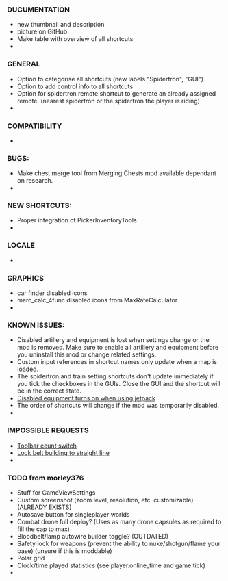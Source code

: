 ### DUCUMENTATION
* new thumbnail and description
* picture on GitHub
* Make table with overview of all shortcuts
*

### GENERAL
* Option to categorise all shortcuts (new labels "Spidertron", "GUI")
* Option to add control info to all shortcuts
* Option for spidertron remote shortcut to generate an already assigned remote. (nearest spidertron or the spidertron the player is riding)
*

### COMPATIBILITY
*

### BUGS:
* Make chest merge tool from Merging Chests mod available dependant on research.
*

### NEW SHORTCUTS:
* Proper integration of PickerInventoryTools
*

### LOCALE
*

### GRAPHICS
* car finder disabled icons
* marc_calc_4func disabled icons from MaxRateCalculator
*

### KNOWN ISSUES:
* Disabled artillery and equipment is lost when settings change or the mod is removed. Make sure to enable all artillery and equipment before you uninstall this mod or change related settings.
* Custom input references in shortcut names only update when a map is loaded.
* The spidertron and train setting shortcuts don't update immediately if you tick the checkboxes in the GUIs. Close the GUI and the shortcut will be in the correct state.
* [Disabled equipment turns on when using jetpack](https://mods.factorio.com/mod/Shortcuts-ick/discussion/5fde6b8e5658c168553b8220)
* The order of shortcuts will change if the mod was temporarily disabled.
*

### IMPOSSIBLE REQUESTS
* [Toolbar count switch](https://mods.factorio.com/mod/Shortcuts-ick/discussion/5f6fa911bbbb9ad3f31bb719)
* [Lock belt building to straight line](https://mods.factorio.com/mod/Shortcuts-ick/discussion/5fd2fb88bc7a3c4cb79a737e)
*

### TODO from morley376
* Stuff for GameViewSettings
* Custom screenshot (zoom level, resolution, etc. customizable) (ALREADY EXISTS)
* Autosave button for singleplayer worlds
* Combat drone full deploy? (Uses as many drone capsules as required to fill the cap to max)
* Bloodbelt/lamp autowire builder toggle? (OUTDATED)
* Safety lock for weapons (prevent the ability to nuke/shotgun/flame your base) (unsure if this is moddable)
* Polar grid
* Clock/time played statistics (see player.online_time and game.tick)
*
